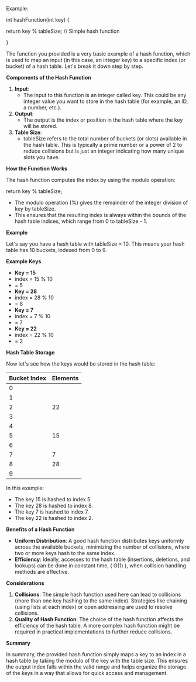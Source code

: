 Example:

int hashFunction(int key) {

return key % tableSize; // Simple hash function

}

The function you provided is a very basic example of a hash function, which is used to map an input (in this case, an integer key) to a specific index (or bucket) of a hash table. Let's break it down step by step.

**Components of the Hash Function**

1. **Input**:
    - The input to this function is an integer called key. This could be any integer value you want to store in the hash table (for example, an ID, a number, etc.).
2. **Output**:
    - The output is the index or position in the hash table where the key will be stored.
3. **Table Size**:
    - tableSize refers to the total number of buckets (or slots) available in the hash table. This is typically a prime number or a power of 2 to reduce collisions but is just an integer indicating how many unique slots you have.

**How the Function Works**

The hash function computes the index by using the modulo operation:

return key % tableSize;

- The modulo operation (%) gives the remainder of the integer division of key by tableSize.
- This ensures that the resulting index is always within the bounds of the hash table indices, which range from 0 to tableSize - 1.

**Example**

Let's say you have a hash table with tableSize = 10. This means your hash table has 10 buckets, indexed from 0 to 9.

**Example Keys**

- **Key = 15**
- index = 15 % 10
- \= 5
- **Key = 28**
- index = 28 % 10
- \= 8
- **Key = 7**
- index = 7 % 10
- \= 7
- **Key = 22**
- index = 22 % 10
- \= 2

**Hash Table Storage**

Now let's see how the keys would be stored in the hash table:

| **Bucket Index** | **Elements** |
| --- | --- |
| 0   |     |
| 1   |     |
| 2   | 22  |
| 3   |     |
| 4   |     |
| 5   | 15  |
| 6   |     |
| 7   | 7   |
| 8   | 28  |
| 9   |     |

In this example:

- The key 15 is hashed to index 5.
- The key 28 is hashed to index 8.
- The key 7 is hashed to index 7.
- The key 22 is hashed to index 2.

**Benefits of a Hash Function**

- **Uniform Distribution**: A good hash function distributes keys uniformly across the available buckets, minimizing the number of collisions, where two or more keys hash to the same index.
- **Efficiency**: Ideally, accesses to the hash table (insertions, deletions, and lookups) can be done in constant time, ( O(1) ), when collision handling methods are effective.

**Considerations**

1. **Collisions**: The simple hash function used here can lead to collisions (more than one key hashing to the same index). Strategies like chaining (using lists at each index) or open addressing are used to resolve collisions.
2. **Quality of Hash Function**: The choice of the hash function affects the efficiency of the hash table. A more complex hash function might be required in practical implementations to further reduce collisions.

**Summary**

In summary, the provided hash function simply maps a key to an index in a hash table by taking the modulo of the key with the table size. This ensures the output index falls within the valid range and helps organize the storage of the keys in a way that allows for quick access and management.
